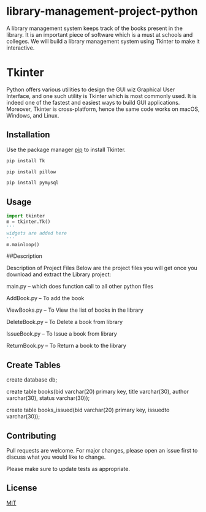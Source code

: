 # library-management-project-python
A library management system keeps track of the books present in the library. It is an important piece of software which is a must at schools and colleges. We will build a library management system using Tkinter to make it interactive.


# Tkinter

Python offers various utilities to design the GUI wiz Graphical User Interface, and one such utility is Tkinter which is most commonly used. It is indeed one of the fastest and easiest ways to build GUI applications. Moreover, Tkinter is cross-platform, hence the same code works on macOS, Windows, and Linux.

## Installation

Use the package manager [pip](https://pip.pypa.io/en/stable/) to install Tkinter.

```bash
pip install Tk

pip install pillow

pip install pymysql
```

## Usage

```python
import tkinter
m = tkinter.Tk()
'''
widgets are added here
'''
m.mainloop()

```
##Description

Description of Project Files
Below are the project files you will get once you download and extract the Library project:

main.py – which does function call to all other python files

AddBook.py – To add the book

ViewBooks.py – To View the list of books in the library

DeleteBook.py – To Delete a book from library

IssueBook.py – To Issue a book from library

ReturnBook.py – To Return a book to the library

## Create Tables

create database db;

create table books(bid varchar(20) primary key, title varchar(30), author varchar(30), status varchar(30));

create table books_issued(bid varchar(20) primary key, issuedto varchar(30));

## Contributing

Pull requests are welcome. For major changes, please open an issue first
to discuss what you would like to change.

Please make sure to update tests as appropriate.

## License

[MIT](https://choosealicense.com/licenses/mit/)
